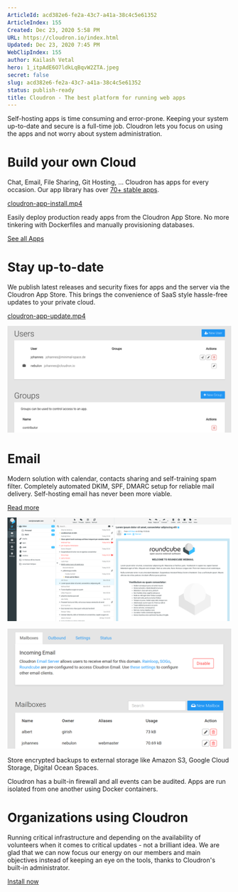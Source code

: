 ```yaml
---
ArticleId: acd382e6-fe2a-43c7-a41a-38c4c5e61352
ArticleIndex: 155
Created: Dec 23, 2020 5:58 PM
URL: https://cloudron.io/index.html
Updated: Dec 23, 2020 7:45 PM
WebClipIndex: 155
author: Kailash Vetal
hero: 1_itpAdE6O7ldkLqBqvW2ZTA.jpeg
secret: false
slug: acd382e6-fe2a-43c7-a41a-38c4c5e61352
status: publish-ready
title: Cloudron - The best platform for running web apps
---
```

Self-hosting apps is time consuming and error-prone. Keeping your system up-to-date and secure is a full-time job. Cloudron lets you focus on using the apps and not worry about system administration.

# Build your own Cloud

Chat, Email, File Sharing, Git Hosting, ... Cloudron has apps for every occasion.  Our app library has over [70+ stable apps](https://cloudron.io/store/index.html).

[cloudron-app-install.mp4](https://cloudron.io/videos/cloudron-app-install.mp4)

Easily deploy production ready apps from the Cloudron App Store. No more tinkering with Dockerfiles and manually provisioning databases.

[See all Apps](https://cloudron.io/store/index.html)

# Stay up-to-date

We publish latest releases and security fixes for apps and the server via the Cloudron App Store. This brings the convenience of SaaS style hassle-free updates to your private cloud.

[cloudron-app-update.mp4](https://cloudron.io/videos/cloudron-app-update.mp4)

![155%200671769f696c4184ac4f659213bcf5e2/cloudron-webadmin-11.png](155%200671769f696c4184ac4f659213bcf5e2/cloudron-webadmin-11.png)

# Email

Modern solution with calendar, contacts sharing and self-training spam filter. Completely automated DKIM, SPF, DMARC setup for reliable mail delivery. Self-hosting email has never been more viable.

[Read more](https://cloudron.io/documentation/email/)

![155%200671769f696c4184ac4f659213bcf5e2/roundcube.png](155%200671769f696c4184ac4f659213bcf5e2/roundcube.png)

![155%200671769f696c4184ac4f659213bcf5e2/cloudron-webadmin-email-01.png](155%200671769f696c4184ac4f659213bcf5e2/cloudron-webadmin-email-01.png)

Store encrypted backups to external storage like Amazon S3, Google Cloud Storage, Digital Ocean Spaces.

Cloudron has a built-in firewall and all events can be audited. Apps are run isolated from one another using Docker containers.

# Organizations using Cloudron

Running critical infrastructure and depending on the availability of volunteers when it comes to critical updates - not a brilliant idea. We are glad that we can now focus our energy on our members and main objectives instead of keeping an eye on the tools, thanks to Cloudron's built-in administrator.

[Install now](https://cloudron.io/get.html)
